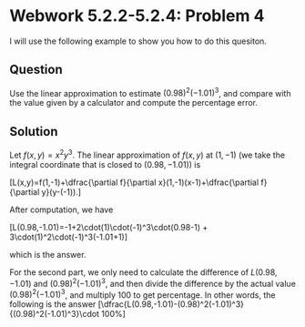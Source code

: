 # Webwork 5.2.2-5.2.4: Problem 4

I will use the following example to show you how to do this quesiton.

## Question

Use the linear approximation to estimate $(0.98)^2(-1.01)^3$, and compare with the value given by a calculator and compute the percentage error.

## Solution

Let $f(x,y)=x^2y^3$. The linear approximation of $f(x,y)$ at $(1,-1)$ (we take the integral coordinate that is closed to $(0.98,-1.01)$) is 

\[L(x,y)=f(1,-1)+\dfrac{\partial f}{\partial x}(1,-1)(x-1)+\dfrac{\partial f}{\partial y}(y-(-1)).\]

After computation, we have

\[L(0.98,-1.01)=-1+2\cdot(1)\cdot(-1)^3\cdot(0.98-1) + 3\cdot(1)^2\cdot(-1)^3(-1.01+1)\]

which is the answer.

For the second part, we only need to calculate the difference of $L(0.98,-1.01)$ and $(0.98)^2(-1.01)^3$, and then divide the difference by the actual value $(0.98)^2(-1.01)^3$, and multiply $100$ to get percentage. In other words, the following is the answer
\[\dfrac{L(0.98,-1.01)-(0.98)^2(-1.01)^3}{(0.98)^2(-1.01)^3}\cdot 100%\]